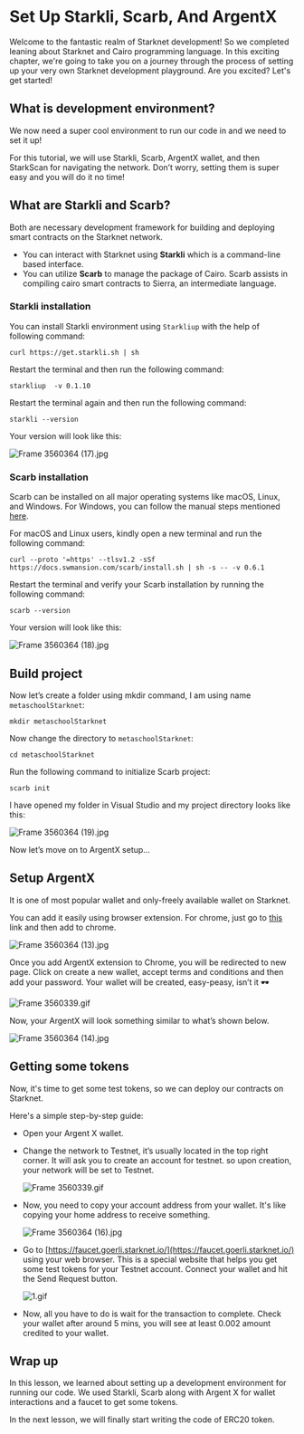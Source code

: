 # Set Up Starkli, Scarb, And ArgentX

Welcome to the fantastic realm of Starknet development! So we completed leaning about Starknet and Cairo programming language. In this exciting chapter, we're going to take you on a journey through the process of setting up your very own Starknet development playground. Are you excited? Let's get started!

## What is development environment?

We now need a super cool environment to run our code in and we need to set it up!

For this tutorial, we will use Starkli, Scarb, ArgentX wallet, and then StarkScan for navigating the network. Don’t worry, setting them is super easy and you will do it no time!

## What are Starkli and Scarb?

Both are necessary development framework for building and deploying smart contracts on the Starknet network.

- You can interact with Starknet using **Starkli** which is a command-line based interface.
- You can utilize **Scarb** to manage the package of Cairo. Scarb assists in compiling cairo smart contracts to Sierra, an intermediate language.

### Starkli installation

You can install Starkli environment using `Starkliup` with the help of following command:

```
curl https://get.starkli.sh | sh
```

Restart the terminal and then run the following command:

```
starkliup  -v 0.1.10
```

Restart the terminal again and then run the following command:

```
starkli --version
```

Your version will look like this:

![Frame 3560364 (17).jpg](https://github.com/0xmetaschool/Learning-Projects/blob/main/assests_for_all/assests_for_starknet/Set%20Up%20Starkli,%20Scarb,%20And%20ArgentX/Frame_3560364_(17).jpg?raw=true)

### Scarb installation

Scarb can be installed on all major operating systems like macOS, Linux, and Windows. For Windows, you can follow the manual steps mentioned [here](https://docs.swmansion.com/scarb/download#install-via-installation-script).

For macOS and Linux users, kindly open a new terminal and run the following command:

```
curl --proto '=https' --tlsv1.2 -sSf https://docs.swmansion.com/scarb/install.sh | sh -s -- -v 0.6.1
```

Restart the terminal and verify your Scarb installation by running the following command:

```
scarb --version
```

Your version will look like this:

![Frame 3560364 (18).jpg](https://github.com/0xmetaschool/Learning-Projects/blob/main/assests_for_all/assests_for_starknet/Set%20Up%20Starkli,%20Scarb,%20And%20ArgentX/Frame_3560364_(18).jpg?raw=true)

## Build project

Now let’s create a folder using mkdir command, I am using name `metaschoolStarknet`:

```
mkdir metaschoolStarknet
```

Now change the directory to `metaschoolStarknet`:

```
cd metaschoolStarknet
```

Run the following command to initialize Scarb project:

```
scarb init
```

I have opened my folder in Visual Studio and my project directory looks like this:

![Frame 3560364 (19).jpg](https://github.com/0xmetaschool/Learning-Projects/blob/main/assests_for_all/assests_for_starknet/Set%20Up%20Starkli,%20Scarb,%20And%20ArgentX/Frame_3560364_(19).jpg?raw=true)

Now let’s move on to ArgentX setup…

## Setup ArgentX

It is one of most popular wallet and only-freely available wallet on Starknet.

You can add it easily using browser extension. For chrome, just go to [this](https://chrome.google.com/webstore/detail/argent-x/dlcobpjiigpikoobohmabehhmhfoodbb/related) link and then add to chrome.

![Frame 3560364 (13).jpg](https://github.com/0xmetaschool/Learning-Projects/blob/main/assests_for_all/assests_for_starknet/Set%20Up%20Starkli,%20Scarb,%20And%20ArgentX/Frame_3560364_(13).jpg?raw=true)

Once you add ArgentX extension to Chrome, you will be redirected to new page. Click on create a new wallet, accept terms and conditions and then add your password. Your wallet will be created, easy-peasy, isn’t it 🕶️

![Frame 3560339.gif](https://github.com/0xmetaschool/Learning-Projects/blob/main/assests_for_all/assests_for_starknet/Set%20Up%20Starkli,%20Scarb,%20And%20ArgentX/Frame_3560339.gif?raw=true)

Now, your ArgentX will look something similar to what’s shown below. 

![Frame 3560364 (14).jpg](https://github.com/0xmetaschool/Learning-Projects/blob/main/assests_for_all/assests_for_starknet/Set%20Up%20Starkli,%20Scarb,%20And%20ArgentX/Frame_3560364_(14).jpg?raw=true)

## Getting some tokens

Now, it's time to get some test tokens, so we can deploy our contracts on Starknet.

Here's a simple step-by-step guide:

- Open your Argent X wallet.
- Change the network to Testnet, it’s usually located in the top right corner. It will ask you to create an account for testnet. so upon creation, your network will be set to Testnet.
    
    ![Frame 3560339.gif](https://github.com/0xmetaschool/Learning-Projects/blob/main/assests_for_all/assests_for_starknet/Set%20Up%20Starkli,%20Scarb,%20And%20ArgentX/Frame_3560339%201.gif?raw=true)
    
- Now, you need to copy your account address from your wallet. It's like copying your home address to receive something.
    
    ![Frame 3560364 (16).jpg](https://github.com/0xmetaschool/Learning-Projects/blob/main/assests_for_all/assests_for_starknet/Set%20Up%20Starkli,%20Scarb,%20And%20ArgentX/Frame_3560364_(16).jpg?raw=true)
    
- Go to [https://faucet.goerli.starknet.io/](https://faucet.goerli.starknet.io/) using your web browser. This is a special website that helps you get some test tokens for your Testnet account. Connect your wallet and hit the Send Request button.
    
    ![1.gif](https://github.com/0xmetaschool/Learning-Projects/blob/main/assests_for_all/assests_for_starknet/Set%20Up%20Starkli,%20Scarb,%20And%20ArgentX/1.gif?raw=true)
    
- Now, all you have to do is wait for the transaction to complete. Check your wallet after around 5 mins, you will see at least 0.002 amount credited to your wallet.

## Wrap up

In this lesson, we learned about setting up a development environment for running our code. We used Starkli, Scarb along with Argent X for wallet interactions and a faucet to get some tokens.

In the next lesson, we will finally start writing the code of ERC20 token.